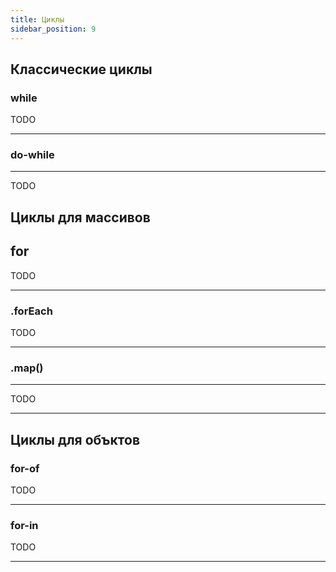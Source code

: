 ```yaml
---
title: Циклы
sidebar_position: 9
---
```


## Классические циклы

### while

TODO

---

### do-while

---

TODO

## Циклы для массивов

## for

TODO

---

### .forEach

TODO

---

### .map()

---

TODO

---

## Циклы для объктов

### for-of

TODO

---

### for-in

TODO

---
